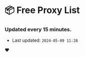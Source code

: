 # :package: Free Proxy List
### Updated every 15 minutes.

- Last updated: `2024-05-09 11:28`

:heart:
